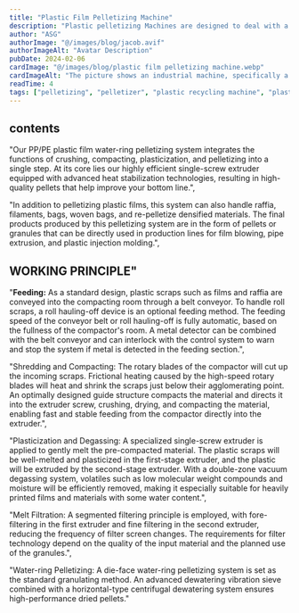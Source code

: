 ```yaml
---
title: "Plastic Film Pelletizing Machine"
description: "Plastic pelletizing Machines are designed to deal with a wide variety of plastic materials in an efficient way with a user-friendly operation. Whether you are a producer or professio"
author: "ASG"
authorImage: "@/images/blog/jacob.avif"
authorImageAlt: "Avatar Description"
pubDate: 2024-02-06
cardImage: "@/images/blog/plastic film pelletizing machine.webp"
cardImageAlt: "The picture shows an industrial machine, specifically a plastic film pelletizing line. This type of equipment is used for recycling plastic materials, such as plastic films, bags, and flakes. It generally operates by taking plastic waste, shredding it into smaller pieces, washing it, and then extruding it into pellets which can be used to manufacture new plastic products. The system often includes components like a conveyor belt, shredder or cutter, extruder, pelletizer, and sometimes a storage or cooling mechanism, such as a silo with a cyclone system for collecting the finished pellets."
readTime: 4
tags: ["pelletizing", "pelletizer", "plastic recycling machine", "plastic film recycling", "plastic pelletizer" ]
---
```

## contents
"Our PP/PE plastic film water-ring pelletizing system integrates the functions of crushing, compacting, plasticization, and pelletizing into a single step. At its core lies our highly efficient single-screw extruder equipped with advanced heat stabilization technologies, resulting in high-quality pellets that help improve your bottom line.",

"In addition to pelletizing plastic films, this system can also handle raffia, filaments, bags, woven bags, and re-pelletize densified materials. The final products produced by this pelletizing system are in the form of pellets or granules that can be directly used in production lines for film blowing, pipe extrusion, and plastic injection molding.",

## WORKING PRINCIPLE"

"**Feeding:** As a standard design, plastic scraps such as films and raffia are conveyed into the compacting room through a belt conveyor. To handle roll scraps, a roll hauling-off device is an optional feeding method. The feeding speed of the conveyor belt or roll hauling-off is fully automatic, based on the fullness of the compactor's room. A metal detector can be combined with the belt conveyor and can interlock with the control system to warn and stop the system if metal is detected in the feeding section.",

"Shredding and Compacting: The rotary blades of the compactor will cut up the incoming scraps. Frictional heating caused by the high-speed rotary blades will heat and shrink the scraps just below their agglomerating point. An optimally designed guide structure compacts the material and directs it into the extruder screw, crushing, drying, and compacting the material, enabling fast and stable feeding from the compactor directly into the extruder.",

"Plasticization and Degassing: A specialized single-screw extruder is applied to gently melt the pre-compacted material. The plastic scraps will be well-melted and plasticized in the first-stage extruder, and the plastic will be extruded by the second-stage extruder. With a double-zone vacuum degassing system, volatiles such as low molecular weight compounds and moisture will be efficiently removed, making it especially suitable for heavily printed films and materials with some water content.",

"Melt Filtration: A segmented filtering principle is employed, with fore-filtering in the first extruder and fine filtering in the second extruder, reducing the frequency of filter screen changes. The requirements for filter technology depend on the quality of the input material and the planned use of the granules.",

"Water-ring Pelletizing: A die-face water-ring pelletizing system is set as the standard granulating method. An advanced dewatering vibration sieve combined with a horizontal-type centrifugal dewatering system ensures high-performance dried pellets."
